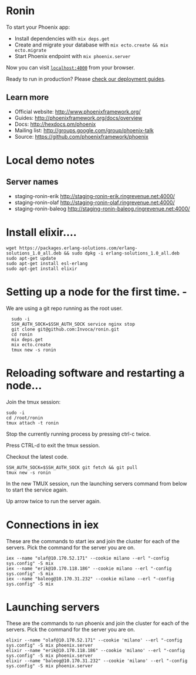 # Ronin

To start your Phoenix app:

  * Install dependencies with `mix deps.get`
  * Create and migrate your database with `mix ecto.create && mix ecto.migrate`
  * Start Phoenix endpoint with `mix phoenix.server`

Now you can visit [`localhost:4000`](http://localhost:4000) from your browser.

Ready to run in production? Please [check our deployment guides](http://www.phoenixframework.org/docs/deployment).

## Learn more

  * Official website: http://www.phoenixframework.org/
  * Guides: http://phoenixframework.org/docs/overview
  * Docs: http://hexdocs.pm/phoenix
  * Mailing list: http://groups.google.com/group/phoenix-talk
  * Source: https://github.com/phoenixframework/phoenix

# Local demo notes

## Server names
 * staging-ronin-erik http://staging-ronin-erik.ringrevenue.net:4000/
 * staging-ronin-olaf http://staging-ronin-olaf.ringrevenue.net:4000/
 * staging-ronin-baleog http://staging-ronin-baleog.ringrevenue.net:4000/


# Install elixir....
```
wget https://packages.erlang-solutions.com/erlang-solutions_1.0_all.deb && sudo dpkg -i erlang-solutions_1.0_all.deb
sudo apt-get update
sudo apt-get install esl-erlang
sudo apt-get install elixir
```

# Setting up a node for the first time. -
We are using a git repo running as the root user.
```
  sudo -i
  SSH_AUTH_SOCK=$SSH_AUTH_SOCK service nginx stop
  git clone git@github.com:Invoca/ronin.git
  cd ronin
  mix deps.get
  mix ecto.create
  tmux new -s ronin
```

# Reloading software and restarting a node...
Join the tmux session:
```  
sudo -i
cd /root/ronin
tmux attach -t ronin
```
Stop the currently running process by pressing ctrl-c twice.

Press CTRL-d to exit the tmux session.

Checkout the latest code.
```
SSH_AUTH_SOCK=$SSH_AUTH_SOCK git fetch && git pull
tmux new -s ronin
```

In the new TMUX session, run the launching servers command from below to start the service again. 

Up arrow twice to run the server again.


# Connections in iex
These are the commands to start iex and join the cluster for each of the servers.  Pick the command for the server you are on. 
```
iex --name "olaf@10.170.52.171" --cookie milano --erl "-config sys.config" -S mix
iex --name "erik@10.170.118.186" --cookie milano --erl "-config sys.config" -S mix
iex --name "baleog@10.170.31.232" --cookie milano --erl "-config sys.config" -S mix
```

# Launching servers
These are the commands to run phoenix and join the cluster for each of the servers.  Pick the command for the server you are on. 
```
elixir --name "olaf@10.170.52.171" --cookie 'milano' --erl "-config sys.config" -S mix phoenix.server
elixir --name "erik@10.170.118.186" --cookie 'milano' --erl "-config sys.config" -S mix phoenix.server
elixir --name "baleog@10.170.31.232" --cookie 'milano' --erl "-config sys.config" -S mix phoenix.server
```
